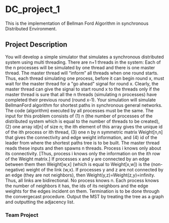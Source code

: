 # DC_project_1
This is the implementation of Bellman Ford Algorithm in synchronous Distributed Environment. 

## Project Description
You will develop a simple simulator that simulates a synchronous distributed system using multi
threading. There are n+1 threads in the system: Each of the n processes will be simulated by one thread
and there is one master thread. The master thread will “inform” all threads when one round starts.
Thus, each thread simulating one process, before it can begin round x, must wait for the master thread
for a "go ahead" signal for round x. Clearly, the master thread can give the signal to start round x to the
threads only if the master thread is sure that all the n threads (simulating n processes) have completed
their previous round (round x-1).
Your simulation will simulate BellmanFord algorithm for shortest paths in synchronous general
networks. The code (algorithm) executed by all processes must be the same.
The input for this problem consists of (1) n (the number of processes of the distributed system which is
equal to the number of threads to be created), (2) one array id[n] of size n; the ith element of this array
gives the unique id of the ith process or ith thread, (3) one n by n symmetric matrix Weight[n,n] that
gives the connectivity and edge weight information, and (4) id of the leader from where the shortest
paths tree is to be built. The master thread reads these inputs and then spawns n threads. Process i
knows only about its connectivity. [Thus, process i knows only the information on the ith row of the
Weight matrix.] If processes x and y are connected by an edge between them then Weight[w,x] (which
is equal to Weight[x,w]) is the (non-negative) weight of the link (w,x). If processes y and z are not
connected by an edge (they are not neighbors), then Weight(y,z)=Weight(z,y)=infinity. Thus, all links
are bidirectional.
No process knows n. Each process knows the number of neighbors it has, the ids of its neighbors and
the edge weights for the edges incident on them. Termination is to be done through the convergecast
procedure.
Output the MST by treating the tree as a graph and outputting the adjacency list.

### Team Project
